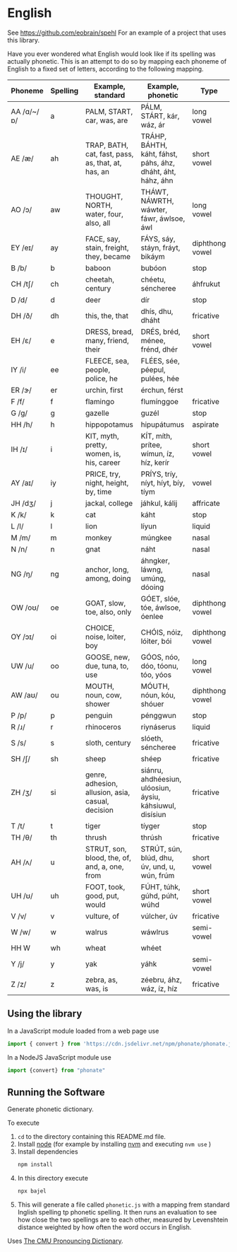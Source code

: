 
# English

See https://github.com/eobrain/spehl
For an example of a project that uses this library.

Have you ever wondered what English would look like if
its spelling was actually phonetic.
This is an attempt to do so by mapping each phoneme
of English to a fixed set of letters, according to the following mapping.

| Phoneme | Spelling | Example, standard | Example, phonetic | Type |
|---|---|---|---|---|
| AA /ɑ/~/ɒ/ | a | PALM, START, car, was, are | PÁLM, STÁRT, kár, wáz, ár | long vowel |
| AE /æ/ | ah | TRAP, BATH, cat, fast, pass, as, that, at, has, an | TRÁHP, BÁHTH, káht, fáhst, páhs, áhz, dháht, áht, háhz, áhn | short vowel |
| AO /ɔ/ | aw | THOUGHT, NORTH, water, four, also, all | THÁWT, NÁWRTH, wáwter, fáwr, áwlsoe, áwl | long vowel |
| EY /eɪ/ | ay | FACE, say, stain, freight, they, became | FÁYS, sáy, stáyn, fráyt, bikáym | diphthong vowel |
| B /b/ | b | baboon | bubóon | stop |
| CH /tʃ/ | ch | cheetah, century | chéetu, séncheree | áhfrukut  |
| D /d/ | d | deer | dír | stop |
| DH /ð/ | dh | this, the, that | dhís, dhu, dháht | fricative |
| EH /ɛ/ | e | DRESS, bread, many, friend, their | DRÉS, bréd, ménee, frénd, dhér | short vowel |
| IY /i/ | ee | FLEECE, sea, people, police, he | FLÉES, sée, péepul, pulées, hée  |
| ER /ɝ/ | er | urchin, first | érchun, férst | |
| F /f/ | f | flamingo | flumínggoe | fricative |
| G /ɡ/ | g | gazelle | guzél | stop |
| HH /h/ | h | hippopotamus | hipupátumus | aspirate |
| IH /ɪ/ | i | KIT, myth, pretty, women, is, his, career | KÍT, míth, prítee, wímun, íz, híz, kerír | short vowel |
| AY /aɪ/ | iy | PRICE, try, night, height, by, time | PRÍYS, tríy, níyt, híyt, bíy, tíym | vowel |
| JH /dʒ/ | j | jackal, college | jáhkul, kálij | affricate |
| K /k/ | k | cat | káht | stop |
| L /l/ | l | lion | líyun | liquid |
| M /m/ | m | monkey | múngkee | nasal |
| N /n/ | n | gnat | náht | nasal |
| NG /ŋ/ | ng | anchor, long, among, doing | áhngker, láwng, umúng, dóoing | nasal |
| OW /oʊ/ | oe | GOAT, slow, toe, also, only | GÓET, slóe, tóe, áwlsoe, óenlee | diphthong vowel |
| OY /ɔɪ/ | oi | CHOICE, noise, loiter, boy | CHÓIS, nóiz, lóiter, bói | diphthong vowel |
| UW /u/ | oo | GOOSE, new, due, tuna, to, use | GÓOS, nóo, dóo, tóonu, tóo, yóos | long vowel |
| AW /aʊ/ | ou | MOUTH, noun, cow, shower | MÓUTH, nóun, kóu, shóuer | diphthong vowel |
| P /p/ | p | penguin | pénggwun | stop |
| R /ɹ/ | r | rhinoceros | riynáserus | liquid |
| S /s/ | s | sloth, century | slóeth, séncheree | fricative |
| SH /ʃ/ | sh | sheep | shéep | fricative |
| ZH /ʒ/ | si | genre, adhesion, allusion, asia, casual, decision | siánru, ahdhéesiun, ulóosiun, áysiu, káhsiuwul, disísiun | fricative |
| T /t/ | t | tiger | tíyger | stop |
| TH /θ/ | th | thrush | thrúsh | fricative |
| AH /ʌ/ | u | STRUT, son, blood, the, of, and, a, one, from | STRÚT, sún, blúd, dhu, úv, und, u, wún, frúm | short vowel |
| UH /ʊ/ | uh | FOOT, took, good, put, would | FÚHT, túhk, gúhd, púht, wúhd | short vowel |
| V /v/ | v | vulture, of | vúlcher, úv | fricative |
| W /w/ | w | walrus | wáwlrus | semi-vowel |
| HH W | wh | wheat | whéet |
| Y /j/ | y | yak | yáhk | semi-vowel |
| Z /z/ | z | zebra, as, was, is | zéebru, áhz, wáz, íz, híz | fricative |
 
## Using the library

In a JavaScript module loaded from a web page use 
```js
import { convert } from 'https://cdn.jsdelivr.net/npm/phonate/phonate.js'
```
 
In a NodeJS JavaScript module use 
```js
import {convert} from "phonate"
```
 
## Running the Software

Generate phonetic dictionary.

To execute

1. `cd` to the directory containing this README.md file.
1. Install [node][1] (for example by installing [nvm][2] and executing `nvm use` )
2. Install dependencies
   ```sh
   npm install
   ```
3. In this directory execute
   ```sh
   npx bajel
   ```
4.  This will generate a file called  `phonetic.js`  with a mapping frem standard Inglish spelling tp phonetic spelling. It then runs an evaluation to see how close the two spellings are to each other, measured by Levenshtein distance weighted by how often the word occurs in English.


Uses [The CMU Pronouncing Dictionary][3].
 
[1]: https://nodejs.org/en/
[2]: https://github.com/nvm-sh/nvm
[3]: http://www.speech.cs.cmu.edu/cgi-bin/cmudict

